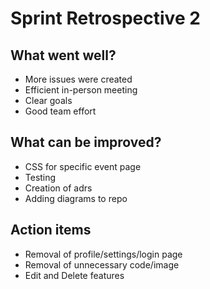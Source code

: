 # Sprint Retrospective 2

## What went well?
- More issues were created
- Efficient in-person meeting
- Clear goals
- Good team effort

## What can be improved?
- CSS for specific event page
- Testing
- Creation of adrs
- Adding diagrams to repo

## Action items
- Removal of profile/settings/login page
- Removal of unnecessary code/image
- Edit and Delete features
